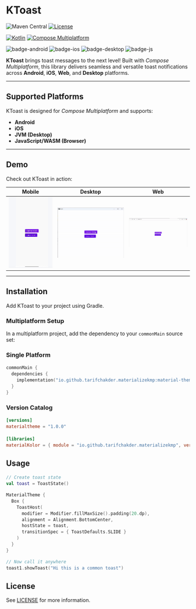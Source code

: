 # KToast

![Maven Central](https://img.shields.io/maven-central/v/io.github.tarifchakder.materializekmp/material-theme)
[![License](https://img.shields.io/github/license/tarifchakder/MaterializeKMP)](https://opensource.org/license/mit/)

[![Kotlin](https://img.shields.io/badge/Kotlin-2.1.10-blue.svg?logo=kotlin)](https://kotlinlang.org)
[![Compose Multiplatform](https://img.shields.io/badge/Compose%20Multiplatform-1.6.1-blue)](https://github.com/JetBrains/compose-multiplatform)

![badge-android](https://img.shields.io/badge/Platform-Android-6EDB8D.svg?style=flat)
![badge-ios](https://img.shields.io/badge/Platform-iOS-CDCDCD.svg?style=flat)
![badge-desktop](https://img.shields.io/badge/Platform-Desktop-DB413D.svg?style=flat)
![badge-js](https://img.shields.io/badge/Platform-JS%2FWASM-FDD835.svg?style=flat)

**KToast** brings toast messages to the next level! Built with *Compose Multiplatform*, this library delivers seamless and versatile toast notifications across **Android**, **iOS**, **Web**, and **Desktop** platforms.

---

## Supported Platforms

KToast is designed for *Compose Multiplatform* and supports:

- **Android**
- **iOS**
- **JVM (Desktop)**
- **JavaScript/WASM (Browser)**

---

## Demo

Check out KToast in action:

| Mobile                          | Desktop                          | Web                          |
|:-------------------------------:|:--------------------------------:|:----------------------------:|
| ![Mobile](screenshot/mobile.gif) | ![Desktop](screenshot/desktop.gif) | ![Web](screenshot/web.gif) |

---

## Installation

Add KToast to your project using Gradle.

### Multiplatform Setup

In a multiplatform project, add the dependency to your `commonMain` source set:

### Single Platform

```kotlin
commonMain {
  dependencies {
    implementation("io.github.tarifchakder.materializekmp:material-theme:0.0.1")
  }
}
```
### Version Catalog

```toml
[versions]
materialtheme = "1.0.0"

[libraries]
materialKolor = { module = "io.github.tarifchakder.materializekmp", version.ref = "materialtheme" }
```

## Usage

```Kotlin
// Create toast state
val toast = ToastState()
```
```kotlin
MaterialTheme {
  Box {
    ToastHost(
      modifier = Modifier.fillMaxSize().padding(20.dp),
      alignment = Alignment.BottomCenter,
      hostState = toast,
      transitionSpec = { ToastDefaults.SLIDE }
    )
  }
}
```

```Kotlin
// Now call it anywhere
toast1.showToast("Hi this is a common toast")
```

## License
See [LICENSE](LICENSE) for more information.



